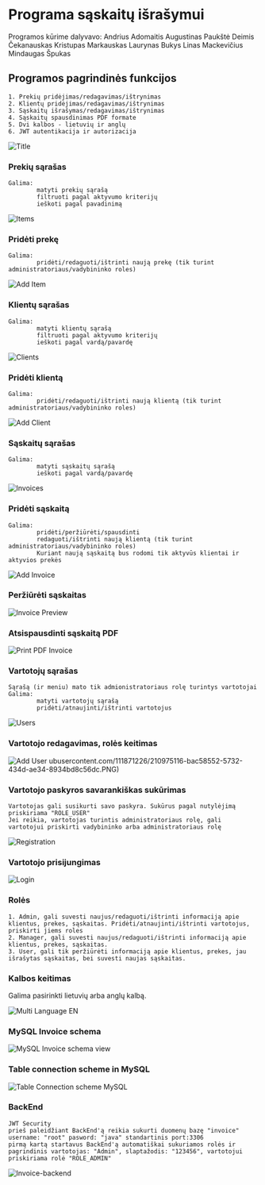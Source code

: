 # Programa sąskaitų išrašymui

Programos kūrime dalyvavo:
Andrius Adomaitis
Augustinas Paukštė
Deimis Čekanauskas
Kristupas Markauskas
Laurynas Bukys
Linas Mackevičius
Mindaugas Špukas

## Programos pagrindinės funkcijos

    1. Prekių pridėjimas/redagavimas/ištrynimas
    2. Klientų pridėjimas/redagavimas/ištrynimas
    3. Sąskaitų išrašymas/redagavimas/ištrynimas 
    4. Sąskaitų spausdinimas PDF formate
    5. Dvi kalbos - lietuvių ir anglų
    6. JWT autentikacija ir autorizacija
    
![Title](https://user-images.githubusercontent.com/111871226/210971494-af94aa8d-63f4-4b6b-a02a-eab046bce911.PNG)

### Prekių sąrašas

    Galima:
            matyti prekių sąrašą
            filtruoti pagal aktyvumo kriterijų
            ieškoti pagal pavadinimą
            
![Items](https://user-images.githubusercontent.com/111871226/210973472-64e23ab8-dea9-4534-8b5f-f90535f4f65e.PNG)

            
### Pridėti prekę

    Galima:
            pridėti/redaguoti/ištrinti naują prekę (tik turint administratoriaus/vadybininko roles)

![Add Item](https://user-images.githubusercontent.com/111871226/210973656-36957629-3925-4c72-9804-5bc4c8128f08.PNG)


### Klientų sąrašas

    Galima:
            matyti klientų sąrašą
            filtruoti pagal aktyvumo kriterijų
            ieškoti pagal vardą/pavardę
            
![Clients](https://user-images.githubusercontent.com/111871226/210973831-2a7b6fae-2480-4520-af9d-dec2117c5b03.PNG)

### Pridėti klientą

    Galima:
            pridėti/redaguoti/ištrinti naują klientą (tik turint administratoriaus/vadybininko roles)
            
![Add Client](https://user-images.githubusercontent.com/111871226/210974060-ebc28589-fa21-424d-914b-271a4ccfa66e.PNG)
            
### Sąskaitų sąrašas

    Galima:
            matyti sąskaitų sąrašą
            ieškoti pagal vardą/pavardę
            
![Invoices](https://user-images.githubusercontent.com/111871226/210974281-02e59d80-93e2-4adf-a59c-9b04dccb4474.PNG)

### Pridėti sąskaitą
    Galima: 
            pridėti/peržiūrėti/spausdinti
            redaguoti/ištrinti naują klientą (tik turint administratoriaus/vadybininko roles)
            Kuriant naują sąskaitą bus rodomi tik aktyvūs klientai ir aktyvios prekės
            
![Add Invoice](https://user-images.githubusercontent.com/111871226/210974545-36868a09-c382-47b8-8f3a-9c154827e24d.PNG)


### Peržiūrėti sąskaitas

![Invoice Preview](https://user-images.githubusercontent.com/111871226/210974771-cdc875bc-a785-45af-9ea2-2f34c3262ede.PNG)

### Atsispausdinti sąskaitą PDF

![Print PDF Invoice](https://user-images.githubusercontent.com/111871226/210974940-ff8813cb-1eb0-413c-ae8d-38e16db9fac3.PNG)

### Vartotojų sąrašas

    Sąrašą (ir meniu) mato tik admionistratoriaus rolę turintys vartotojai
    Galima:
            matyti vartotojų sąrašą
            pridėti/atnaujinti/ištrinti vartotojus
            
![Users](https://user-images.githubusercontent.com/111871226/210975269-8c719745-92d1-4029-a18f-8d3ff3605628.PNG)
            
### Vartotojo redagavimas, rolės keitimas

![Add User](https://user-images.githubusercontent.com/111871226/210975186-975e304c-9ebc-4848-b59e-ca61de2cfbe6.PNG)
ubusercontent.com/111871226/210975116-bac58552-5732-434d-ae34-8934bd8c56dc.PNG)
    
### Vartotojo paskyros savarankiškas sukūrimas

    Vartotojas gali susikurti savo paskyra. Sukūrus pagal nutylėjimą priskiriama "ROLE_USER"
    Jei reikia, vartotojas turintis administratoriaus rolę, gali vartotojui priskirti vadybininko arba administratoriaus rolę
    
![Registration](https://user-images.githubusercontent.com/111871226/210975479-3534a423-5a86-404e-99af-fe9ab9401103.PNG)

### Vartotojo prisijungimas

![Login](https://user-images.githubusercontent.com/111871226/210975537-cf35ce3c-0d12-43ff-9ef4-e22f099bdee2.PNG)

### Rolės

    1. Admin, gali suvesti naujus/redaguoti/ištrinti informaciją apie klientus, prekes, sąskaitas. Pridėti/atnaujinti/ištrinti vartotojus, priskirti jiems roles
    2. Manager, gali suvesti naujus/redaguoti/ištrinti informaciją apie klientus, prekes, sąskaitas.
    3. User, gali tik peržiūrėti informaciją apie klientus, prekes, jau išrašytas sąskaitas, bei suvesti naujas sąskaitas.

### Kalbos keitimas

Galima pasirinkti lietuvių arba anglų kalbą. 

![Multi Language EN](https://user-images.githubusercontent.com/111871226/210975889-ca584df4-5ad2-4963-8504-8a2ab3c26d3a.PNG)

### MySQL Invoice schema

![MySQL Invoice schema view](https://user-images.githubusercontent.com/111871226/210976158-bde1245f-584c-40a0-94d8-2dd787494645.PNG)

### Table connection scheme in MySQL

![Table Connection scheme MySQL](https://user-images.githubusercontent.com/111871226/210977401-227da838-ace0-4394-90b9-b9088f77ecb4.PNG)

### BackEnd
    JWT Security
    prieš paleidžiant BackEnd'ą reikia sukurti duomenų bazę "invoice"
    username: "root" pasword: "java" standartinis port:3306
    pirmą kartą startavus BackEnd'ą automatiškai sukuriamos rolės ir
    pagrindinis vartotojas: "Admin", slaptažodis: "123456", vartotojui
    priskiriama rolė "ROLE_ADMIN"
    
![Invoice-backend](https://user-images.githubusercontent.com/111871226/210977596-74a42ca8-e701-4aff-809e-86f22d18dac9.PNG)

